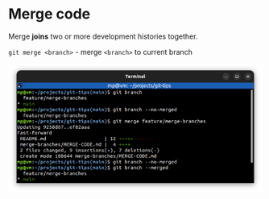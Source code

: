 # Merge code

Merge **joins** two or more development histories together.

`git merge <branch>` - merge `<branch>` to current branch

![git-merge.png](images/git-merge.png)